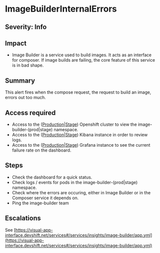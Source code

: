 ImageBuilderInternalErrors
==========================

Severity: Info
--------------

Impact
------

-   Image Builder is a service used to build images. It acts as an interface for composer. If image
    builds are failing, the core feature of this service is in bad shape.

Summary
-------

This alert fires when the compose request, the request to build an
image, errors out too much.

Access required
---------------

-   Access to the ([Production][openshift-prod]|[Stage][openshift-stage]) Openshift cluster to view the
    image-builder-(prod|stage) namespace.
-   Access to the ([Production][kibana-prod]|[Stage][kibana-stage]) Kibana instance in order to review logs.
-   Access to the ([Production][grafana-prod]|[Stage][grafana-stage]) Grafana instance to see the current
    failure rate on the dashboard.

  [openshift-stage]: https://console-openshift-console.apps.crcs02ue1.urby.p1.openshiftapps.com/
  [openshift-prod]: https://console-openshift-console.apps.crcp01ue1.o9m8.p1.openshiftapps.com/

  [kibana-stage]: https://kibana.apps.crcs02ue1.urby.p1.openshiftapps.com/app/kibana
  [kibana-prod]: https://kibana.apps.crcp01ue1.o9m8.p1.openshiftapps.com/app/kibana

  [grafana-stage]: https://grafana.stage.devshift.net/d/91_RmVCMk/image-builder
  [grafana-prod]: https://grafana.app-sre.devshift.net/d/91_RmVCMk/image-builder
Steps
-----

-   Check the dashboard for a quick status.
-   Check logs / events for pods in the image-builder-(prod|stage)
    namespace.
-   Check where the errors are occuring, either in Image Builder or in
    the Composer service it depends on.
-   Ping the image-builder team

Escalations
-----------

See
[https://visual-app-interface.devshift.net/services#/services/insights/image-builder/app.yml](https://visual-app-interface.devshift.net/services#/services/insights/image-builder/app.yml)

